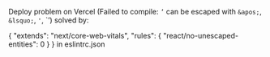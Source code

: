 Deploy problem on Vercel (Failed to compile: `’` can be escaped with `&apos;`, `&lsquo;`, `'`, `&rsquo;) solved by: 

{
  "extends": "next/core-web-vitals",
  "rules": { "react/no-unescaped-entities": 0 }
} in eslintrc.json